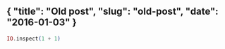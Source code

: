 {
  "title": "Old post",
  "slug": "old-post",
  "date": "2016-01-03"
}
---
```elixir
IO.inspect(1 + 1)
```
